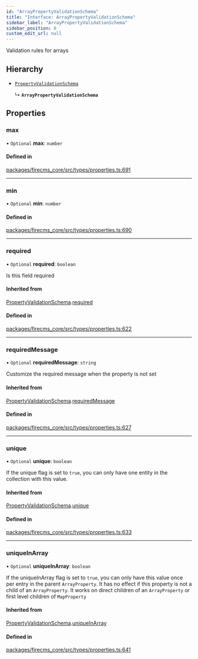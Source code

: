 ```yaml
---
id: "ArrayPropertyValidationSchema"
title: "Interface: ArrayPropertyValidationSchema"
sidebar_label: "ArrayPropertyValidationSchema"
sidebar_position: 0
custom_edit_url: null
---
```


Validation rules for arrays

## Hierarchy

- [`PropertyValidationSchema`](PropertyValidationSchema.md)

  ↳ **`ArrayPropertyValidationSchema`**

## Properties

### max

• `Optional` **max**: `number`

#### Defined in

[packages/firecms_core/src/types/properties.ts:691](https://github.com/FireCMSco/firecms/blob/d45f3739/packages/firecms_core/src/types/properties.ts#L691)

___

### min

• `Optional` **min**: `number`

#### Defined in

[packages/firecms_core/src/types/properties.ts:690](https://github.com/FireCMSco/firecms/blob/d45f3739/packages/firecms_core/src/types/properties.ts#L690)

___

### required

• `Optional` **required**: `boolean`

Is this field required

#### Inherited from

[PropertyValidationSchema](PropertyValidationSchema.md).[required](PropertyValidationSchema.md#required)

#### Defined in

[packages/firecms_core/src/types/properties.ts:622](https://github.com/FireCMSco/firecms/blob/d45f3739/packages/firecms_core/src/types/properties.ts#L622)

___

### requiredMessage

• `Optional` **requiredMessage**: `string`

Customize the required message when the property is not set

#### Inherited from

[PropertyValidationSchema](PropertyValidationSchema.md).[requiredMessage](PropertyValidationSchema.md#requiredmessage)

#### Defined in

[packages/firecms_core/src/types/properties.ts:627](https://github.com/FireCMSco/firecms/blob/d45f3739/packages/firecms_core/src/types/properties.ts#L627)

___

### unique

• `Optional` **unique**: `boolean`

If the unique flag is set to `true`, you can only have one entity in the
collection with this value.

#### Inherited from

[PropertyValidationSchema](PropertyValidationSchema.md).[unique](PropertyValidationSchema.md#unique)

#### Defined in

[packages/firecms_core/src/types/properties.ts:633](https://github.com/FireCMSco/firecms/blob/d45f3739/packages/firecms_core/src/types/properties.ts#L633)

___

### uniqueInArray

• `Optional` **uniqueInArray**: `boolean`

If the uniqueInArray flag is set to `true`, you can only have this value
once per entry in the parent `ArrayProperty`. It has no effect if this
property is not a child of an `ArrayProperty`. It works on direct
children of an `ArrayProperty` or first level children of `MapProperty`

#### Inherited from

[PropertyValidationSchema](PropertyValidationSchema.md).[uniqueInArray](PropertyValidationSchema.md#uniqueinarray)

#### Defined in

[packages/firecms_core/src/types/properties.ts:641](https://github.com/FireCMSco/firecms/blob/d45f3739/packages/firecms_core/src/types/properties.ts#L641)
